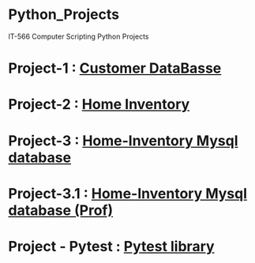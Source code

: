 # Python_Projects
IT-566 Computer Scripting Python Projects
# Project-1 : [Customer DataBasse](https://github.com/smarni4/Python_Projects/tree/master/Project-1)
# Project-2 : [Home Inventory](https://github.com/smarni4/Python_Projects/tree/master/Project-2)
# Project-3 : [Home-Inventory Mysql database](https://github.com/smarni4/Python_Projects/tree/master/Project-3)
# Project-3.1 : [Home-Inventory Mysql database (Prof)](https://github.com/smarni4/Python_Projects/tree/master/Project-3.1)
# Project - Pytest : [Pytest library](https://github.com/smarni4/Python_Projects/tree/master/Pytest)
